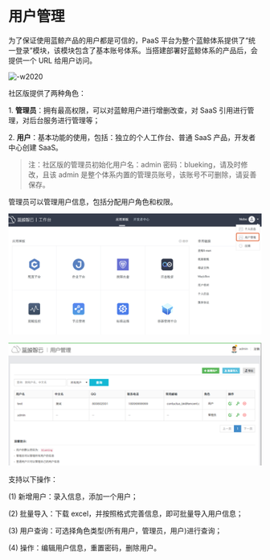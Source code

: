 # 用户管理

为了保证使用蓝鲸产品的用户都是可信的，PaaS 平台为整个蓝鲸体系提供了“统一登录”模块，该模块包含了基本账号体系。当搭建部署好蓝鲸体系的产品后，会提供一个 URL 给用户访问。

![-w2020](../../assets/image003.png)

社区版提供了两种角色：

1\. **管理员**：拥有最高权限，可以对蓝鲸用户进行增删改查，对 SaaS 引用进行管理，对后台服务进行管理等；

2\. **用户**：基本功能的使用，包括：独立的个人工作台、普通 SaaS 产品，开发者中心创建 SaaS。

> 注：社区版的管理员初始化用户名：admin  密码：blueking，请及时修改，且该 admin 是整个体系内置的管理员账号，该账号不可删除，请妥善保存。

管理员可以管理用户信息，包括分配用户角色和权限。

![-w2020](../../assets/userenter.png)

![-w2020](../../assets/image005.png)

支持以下操作：

(1) 新增用户：录入信息，添加一个用户；

(2) 批量导入：下载 excel，并按照格式完善信息，即可批量导入用户信息；

(3) 用户查询：可选择角色类型(所有用户，管理员，用户)进行查询；

(4) 操作：编辑用户信息，重置密码，删除用户。
